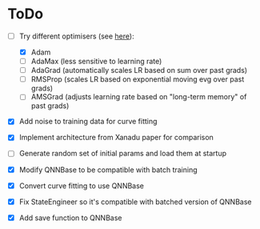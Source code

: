 # ToDo

- [ ] Try different optimisers (see [here](https://www.netket.org/docs/optimizers/)):  
  - [x] Adam  
  - [ ] AdaMax (less sensitive to learning rate)  
  - [ ] AdaGrad (automatically scales LR based on sum over past grads)  
  - [ ] RMSProp (scales LR based on exponential moving evg over past grads)  
  - [ ] AMSGrad (adjusts learning rate based on "long-term memory" of past grads)  
- [x] Add noise to training data for curve fitting  
- [x] Implement architecture from Xanadu paper for comparison  
- [ ] Generate random set of initial params and load them at startup

- [x] Modify QNNBase to be compatible with batch training   
- [x] Convert curve fitting to use QNNBase   
- [x] Fix StateEngineer so it's compatible with batched version of QNNBase
- [x] Add save function to QNNBase
